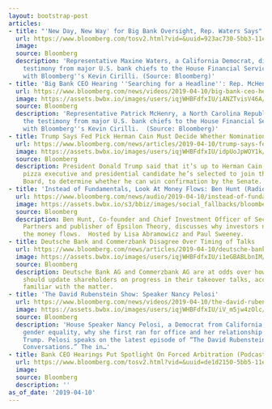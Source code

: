 ```yaml
---
layout: bootstrap-post
articles:
- title: "'New Day, New Way' for Big Bank Oversight, Rep. Waters Says"
  url: https://www.bloomberg.com/tosv2.html?vid=&uuid=923ac730-5bb3-11e9-995d-9b159b439db2&url=L25ld3MvdmlkZW9zLzIwMTktMDQtMTAvLW5ldy1kYXktbmV3LXdheS1mb3ItYmlnLWJhbmstb3ZlcnNpZ2h0LXJlcC13YXRlcnMtc2F5cy12aWRlbw==
  image: 
  source: Bloomberg
  description: 'Representative Maxine Waters, a California Democrat, discusses the
    testimony from major U.S. bank chiefs to the House Financial Services Committee
    with Bloomberg''s Kevin Cirilli. (Source: Bloomberg)'
- title: 'Big Bank CEO Hearing ''Searching for a Headline'': Rep. McHenry'
  url: https://www.bloomberg.com/news/videos/2019-04-10/big-bank-ceo-hearing-searching-for-a-headline-rep-mchenry-video
  image: https://assets.bwbx.io/images/users/iqjWHBFdfxIU/iANZTvisV46A/v5/-1x-1.jpg
  source: Bloomberg
  description: 'Representative Patrick McHenry, a North Carolina Republican, discusses
    the testimony from major U.S. bank chiefs to the House Financial Services Committee
    with Bloomberg''s Kevin Cirilli.  (Source: Bloomberg)'
- title: Trump Says Fed Pick Herman Cain Must Decide Whether Nomination Is Safe
  url: https://www.bloomberg.com/news/articles/2019-04-10/trump-says-fed-pick-cain-must-decide-whether-nomination-is-safe
  image: https://assets.bwbx.io/images/users/iqjWHBFdfxIU/idpUoJpWOY1k/v0/1200x723.jpg
  source: Bloomberg
  description: President Donald Trump said that it’s up to Herman Cain, the former
    pizza executive and presidential candidate he’s selected to join the Federal Reserve
    Board, to determine whether he can win confirmation by the Senate.
- title: 'Instead of Fundamentals, Look At Money Flows: Ben Hunt (Radio)'
  url: https://www.bloomberg.com/news/audio/2019-04-10/instead-of-fundamentals-look-at-money-flows-ben-hunt-radio
  image: https://assets.bwbx.io/s3/bbiz/images/social_fallbacks/bloomberg_default-a4f15fa7ee.jpg
  source: Bloomberg
  description: Ben Hunt, Co-founder and Chief Investment Officer of Second Foundation
    Partners and publisher of Epsilon Theory, discusses why investors need to follow
    the money flows.  Hosted by Lisa Abramowicz and Paul Sweeney.
- title: Deutsche Bank and Commerzbank Disagree Over Timing of Talks
  url: https://www.bloomberg.com/news/articles/2019-04-10/deutsche-bank-commerzbank-said-to-disagree-over-timing-of-talks
  image: https://assets.bwbx.io/images/users/iqjWHBFdfxIU/i1eGBABLbnIM/v1/1200x800.jpg
  source: Bloomberg
  description: Deutsche Bank AG and Commerzbank AG are at odds over how quickly they
    should update shareholders on progress in their takeover talks, according to people
    familiar with the matter.
- title: 'The David Rubenstein Show: Speaker Nancy Pelosi'
  url: https://www.bloomberg.com/news/videos/2019-04-10/the-david-rubenstein-show-speaker-nancy-pelosi-video
  image: https://assets.bwbx.io/images/users/iqjWHBFdfxIU/iV_m5jw4zOlc/v5/-1x-1.jpg
  source: Bloomberg
  description: 'House Speaker Nancy Pelosi, a Democrat from California, talks about
    gender equality, why she first ran for office and her relationship with President
    Trump. Pelosi speaks on the latest episode of “The David Rubenstein Show: Peer-to-Peer
    Conversations.” The in…'
- title: Bank CEO Hearings Put Spotlight On Forced Arbitration (Podcast)
  url: https://www.bloomberg.com/tosv2.html?vid=&uuid=de1d2150-5bb5-11e9-b1f3-d1abf7e43ae6&url=L25ld3MvYXVkaW8vMjAxOS0wNC0xMC9iYW5rLWNlby1oZWFyaW5ncy1wdXQtc3BvdGxpZ2h0LW9uLWZvcmNlZC1hcmJpdHJhdGlvbi1wb2RjYXN0
  image: 
  source: Bloomberg
  description: ''
as_of_date: '2019-04-10'
---
```


